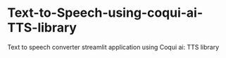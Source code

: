 # Text-to-Speech-using-coqui-ai-TTS-library
Text to speech converter streamlit application using Coqui ai: TTS library
